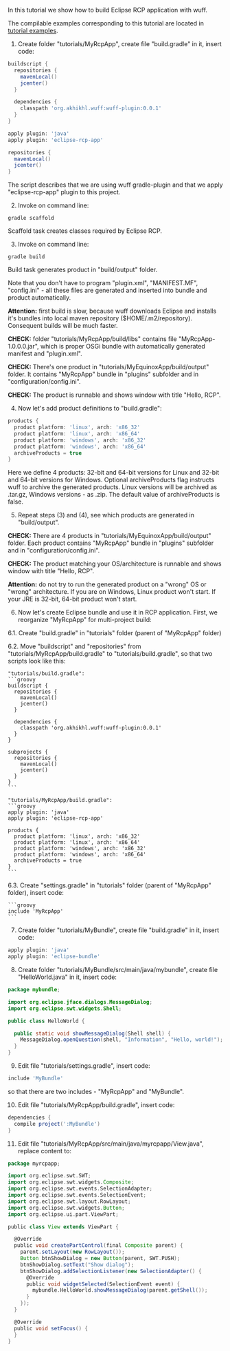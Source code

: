 In this tutorial we show how to build Eclipse RCP application with wuff.

The compilable examples corresponding to this tutorial are located in [tutorial examples](../tree/master/tutorialExamples).

1. Create folder "tutorials/MyRcpApp", create file "build.gradle" in it, insert code:

  ```groovy
  buildscript {
    repositories {
      mavenLocal()
      jcenter()
    }

    dependencies {
      classpath 'org.akhikhl.wuff:wuff-plugin:0.0.1'
    }
  }

  apply plugin: 'java'
  apply plugin: 'eclipse-rcp-app'

  repositories {
    mavenLocal()
    jcenter()
  }
  ```

  The script describes that we are using wuff gradle-plugin and that we apply "eclipse-rcp-app" plugin to this project.

2. Invoke on command line:

  ```shell
  gradle scaffold
  ```

  Scaffold task creates classes required by Eclipse RCP.

3. Invoke on command line:

  ```shell
  gradle build
  ```

  Build task generates product in "build/output" folder.

  Note that you don't have to program "plugin.xml", "MANIFEST.MF", "config.ini" - all these files are generated and inserted into bundle and product automatically.

  **Attention:**  first build is slow, because wuff downloads Eclipse and installs it's bundles into local maven repository ($HOME/.m2/repository). Consequent builds will be much faster.

  **CHECK:** folder "tutorials/MyRcpApp/build/libs" contains file "MyRcpApp-1.0.0.0.jar", which is proper OSGi bundle with automatically generated manifest and "plugin.xml".

  **CHECK:** There's one product in "tutorials/MyEquinoxApp/build/output" folder. It contains "MyRcpApp" bundle in "plugins" subfolder and in "configuration/config.ini". 

  **CHECK:** The product is runnable and shows window with title "Hello, RCP".

4. Now let's add product definitions to "build.gradle":

  ```groovy
  products {
    product platform: 'linux', arch: 'x86_32'
    product platform: 'linux', arch: 'x86_64'
    product platform: 'windows', arch: 'x86_32'
    product platform: 'windows', arch: 'x86_64'
    archiveProducts = true
  }
  ```

  Here we define 4 products: 32-bit and 64-bit versions for Linux and 32-bit and 64-bit versions for Windows.
  Optional archiveProducts flag instructs wuff to archive the generated products. Linux versions will be 
  archived as .tar.gz, Windows versions - as .zip. The default value of archiveProducts is false.

5. Repeat steps (3) and (4), see which products are generated in "build/output".

  **CHECK:** There are 4 products in "tutorials/MyEquinoxApp/build/output" folder. Each product contains "MyRcpApp" bundle in "plugins" subfolder and in "configuration/config.ini". 

  **CHECK:** The product matching your OS/architecture is runnable and shows window with title "Hello, RCP".

  **Attention:** do not try to run the generated product on a "wrong" OS or "wrong" architecture. 
  If you are on Windows, Linux product won't start. If your JRE is 32-bit, 64-bit product won't start.

6. Now let's create Eclipse bundle and use it in RCP application. First, we reorganize "MyRcpApp" for multi-project build:

  6.1. Create "build.gradle" in "tutorials" folder (parent of "MyRcpApp" folder) 

  6.2. Move "buildscript" and "repositories" from "tutorials/MyRcpApp/build.gradle" to "tutorials/build.gradle", so that two scripts look like this:

    "tutorials/build.gradle":
    ```groovy
    buildscript {
      repositories {
        mavenLocal()
        jcenter()
      }
      
      dependencies {
        classpath 'org.akhikhl.wuff:wuff-plugin:0.0.1'
      }
    }

    subprojects {
      repositories {
        mavenLocal()
        jcenter()
      }
    }
    ```

    "tutorials/MyRcpApp/build.gradle":
    ```groovy
    apply plugin: 'java'
    apply plugin: 'eclipse-rcp-app'
      
    products {
      product platform: 'linux', arch: 'x86_32'
      product platform: 'linux', arch: 'x86_64'
      product platform: 'windows', arch: 'x86_32'
      product platform: 'windows', arch: 'x86_64'
      archiveProducts = true
    }
    ```

  6.3. Create "settings.gradle" in "tutorials" folder (parent of "MyRcpApp" folder), insert code:

    ```groovy
    include 'MyRcpApp'
    ```

7. Create folder "tutorials/MyBundle", create file "build.gradle" in it, insert code:

  ```groovy
  apply plugin: 'java'
  apply plugin: 'eclipse-bundle'
  ```

8. Create folder "tutorials/MyBundle/src/main/java/mybundle", create file "HelloWorld.java" in it, insert code:

  ```java
  package mybundle;

  import org.eclipse.jface.dialogs.MessageDialog;
  import org.eclipse.swt.widgets.Shell;

  public class HelloWorld {

    public static void showMessageDialog(Shell shell) {
      MessageDialog.openQuestion(shell, "Information", "Hello, world!");
    }
  }
  ```

9. Edit file "tutorials/settings.gradle", insert code:

  ```groovy
  include 'MyBundle'
  ```
  so that there are two includes - "MyRcpApp" and "MyBundle".

10. Edit file "tutorials/MyRcpApp/build.gradle", insert code:

  ```groovy
  dependencies {
    compile project(':MyBundle')
  }
  ```

11. Edit file "tutorials/MyRcpApp/src/main/java/myrcpapp/View.java", replace content to:

  ```groovy
  package myrcpapp;

  import org.eclipse.swt.SWT;
  import org.eclipse.swt.widgets.Composite;
  import org.eclipse.swt.events.SelectionAdapter;
  import org.eclipse.swt.events.SelectionEvent;
  import org.eclipse.swt.layout.RowLayout;
  import org.eclipse.swt.widgets.Button;
  import org.eclipse.ui.part.ViewPart;

  public class View extends ViewPart {

    @Override
    public void createPartControl(final Composite parent) {
      parent.setLayout(new RowLayout());
      Button btnShowDialog = new Button(parent, SWT.PUSH);
      btnShowDialog.setText("Show dialog");
      btnShowDialog.addSelectionListener(new SelectionAdapter() {
        @Override
        public void widgetSelected(SelectionEvent event) {
          mybundle.HelloWorld.showMessageDialog(parent.getShell());
        }
      });
    }

    @Override
    public void setFocus() {
    }
  }
  ```